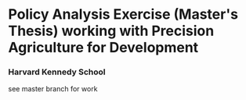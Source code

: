 # Policy Analysis Exercise (Master's Thesis) working with Precision Agriculture for Development

### Harvard Kennedy School

see master branch for work
